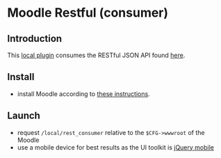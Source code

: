# Moodle Restful (consumer)

## Introduction

This [local plugin](http://docs.moodle.org/dev/Local_plugins) consumes the RESTful JSON API found [here](https://github.com/mikemcgowan/moodle/tree/restful).

## Install

* install Moodle according to [these instructions](https://github.com/mikemcgowan/moodle/tree/restful/local/rest_provider).

## Launch

* request `/local/rest_consumer` relative to the `$CFG->wwwroot` of the Moodle
* use a mobile device for best results as the UI toolkit is [jQuery mobile](http://jquerymobile.com)
